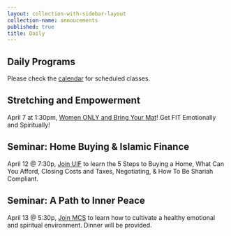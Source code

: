 ```yaml
---
layout: collection-with-sidebar-layout
collection-name: annoucements
published: true
title: Daily
---
```


## Daily Programs
Please check the [calendar](http://www.icsd.org/calendar) for scheduled classes.

## Stretching and Empowerment
April 7 at 1:30pm, [Women ONLY and Bring Your Mat](http://www.icsd.org/events/help-yourself-get-fit-physically-emotionally-spiritually)! Get FIT Emotionally and Spiritually!

## Seminar: Home Buying & Islamic Finance
April 12 @ 7:30p, [Join UIF](http://www.icsd.org/events/seminar-home-buying-islamic-finance) to learn the 5 Steps to Buying a Home, What Can You Afford, Closing Costs and Taxes, Negotiating, & How To Be Shariah Compliant.

## Seminar: A Path to Inner Peace
April 13 @ 5:30p, [Join MCS](http://www.icsd.org/events/seminar-a-path-to-inner-peace) to learn how to cultivate a healthy emotional and spiritual environment. Dinner will be provided.